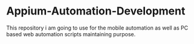 # Appium-Automation-Development
This repository i am going to use for the mobile automation as well as PC based web automation scripts maintaining purpose.
